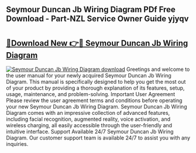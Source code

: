 ## Seymour Duncan Jb Wiring Diagram PDf Free Download - Part-NZL Service Owner Guide yjyqv

# <h2><a href="http://dfkzpz.blite.top/?on=Seymour+Duncan+Jb+Wiring+Diagram">🔗Download New 👉🔴 Seymour Duncan Jb Wiring Diagram</a></h2>

[![Seymour Duncan Jb Wiring Diagram download](https://i.imgur.com/lujVjoI.png)](http://dfkzpz.blite.top/?on=Seymour+Duncan+Jb+Wiring+Diagram)
Greetings and welcome to the user manual for your newly acquired Seymour Duncan Jb Wiring Diagram. This manual is specifically designed to help you get the most out of your product by providing a thorough explanation of its features, setup, usage, maintenance, and problem-solving. Important User Agreement Please review the user agreement terms and conditions before operating your new Seymour Duncan Jb Wiring Diagram. Seymour Duncan Jb Wiring Diagram comes with an impressive collection of advanced features, including facial recognition, augmented reality, voice activation, and wireless charging, all easily accessible through the user-friendly and intuitive interface. Support Available 24/7 Seymour Duncan Jb Wiring Diagram. Our customer support team is available 24/7 to assist you with any inquiries.
